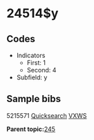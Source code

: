 # 24514$y

## Codes

-   Indicators
    -   First: 1
    -   Second: 4
-   Subfield: y

## Sample bibs

5215571 [Quicksearch](https://search.library.yale.edu/catalog/5215571) [VXWS](http://prodorbis.library.yale.edu:7014/vxws/GetHoldingsService?bibId=5215571)

**Parent topic:**[245](../../tags/245/245.md)

